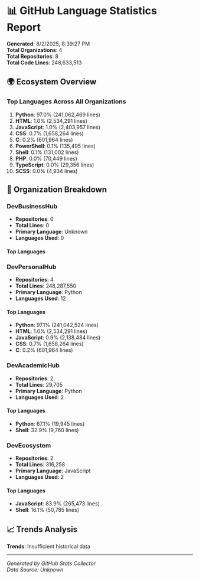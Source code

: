 # 📊 GitHub Language Statistics Report

**Generated**: 8/2/2025, 8:39:27 PM  
**Total Organizations**: 4  
**Total Repositories**: 8  
**Total Code Lines**: 248,633,513

## 🌍 Ecosystem Overview

### Top Languages Across All Organizations
1. **Python**: 97.0% (241,062,469 lines)
2. **HTML**: 1.0% (2,534,291 lines)
3. **JavaScript**: 1.0% (2,403,957 lines)
4. **CSS**: 0.7% (1,658,264 lines)
5. **C**: 0.2% (601,964 lines)
6. **PowerShell**: 0.1% (135,495 lines)
7. **Shell**: 0.1% (131,002 lines)
8. **PHP**: 0.0% (70,449 lines)
9. **TypeScript**: 0.0% (29,356 lines)
10. **SCSS**: 0.0% (4,934 lines)

## 🏢 Organization Breakdown


### DevBusinessHub
- **Repositories**: 0
- **Total Lines**: 0
- **Primary Language**: Unknown
- **Languages Used**: 0

#### Top Languages



### DevPersonalHub
- **Repositories**: 4
- **Total Lines**: 248,287,550
- **Primary Language**: Python
- **Languages Used**: 12

#### Top Languages
- **Python**: 97.1% (241,042,524 lines)
- **HTML**: 1.0% (2,534,291 lines)
- **JavaScript**: 0.9% (2,138,484 lines)
- **CSS**: 0.7% (1,658,264 lines)
- **C**: 0.2% (601,964 lines)


### DevAcademicHub
- **Repositories**: 2
- **Total Lines**: 29,705
- **Primary Language**: Python
- **Languages Used**: 2

#### Top Languages
- **Python**: 67.1% (19,945 lines)
- **Shell**: 32.9% (9,760 lines)


### DevEcosystem
- **Repositories**: 2
- **Total Lines**: 316,258
- **Primary Language**: JavaScript
- **Languages Used**: 2

#### Top Languages
- **JavaScript**: 83.9% (265,473 lines)
- **Shell**: 16.1% (50,785 lines)


## 📈 Trends Analysis


**Trends**: Insufficient historical data


---

*Generated by GitHub Stats Collector*  
*Data Source: Unknown*
